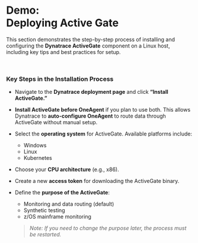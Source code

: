 # Demo:<br>Deploying Active Gate

This section demonstrates the step-by-step process of installing and configuring the **Dynatrace ActiveGate** component on a Linux host, including key tips and best practices for setup.

<br>

### Key Steps in the Installation Process
- Navigate to the **Dynatrace deployment page** and click **“Install ActiveGate.”**
- **Install ActiveGate before OneAgent** if you plan to use both. This allows Dynatrace to **auto-configure OneAgent** to route data through ActiveGate without manual setup.
- Select the **operating system** for ActiveGate. Available platforms include:
  - Windows
  - Linux
  - Kubernetes
- Choose your **CPU architecture** (e.g., x86).
- Create a new **access token** for downloading the ActiveGate binary.
- Define the **purpose of the ActiveGate**:
  - Monitoring and data routing (default)
  - Synthetic testing
  - z/OS mainframe monitoring

  > *Note: If you need to change the purpose later, the process must be restarted.*
